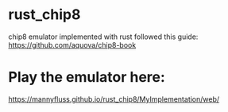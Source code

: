 # rust_chip8
 chip8 emulator implemented with rust
 followed this guide: https://github.com/aquova/chip8-book 
# Play the emulator here:
https://mannyfluss.github.io/rust_chip8/MyImplementation/web/ 
